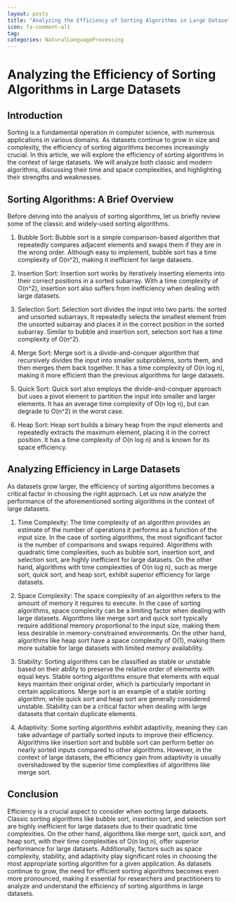 ```yaml
---
layout: posts
title: "Analyzing the Efficiency of Sorting Algorithms in Large Datasets"
icon: fa-comment-alt
tag:      
categories: NaturalLanguageProcessing
---
```



# Analyzing the Efficiency of Sorting Algorithms in Large Datasets

## Introduction

Sorting is a fundamental operation in computer science, with numerous applications in various domains. As datasets continue to grow in size and complexity, the efficiency of sorting algorithms becomes increasingly crucial. In this article, we will explore the efficiency of sorting algorithms in the context of large datasets. We will analyze both classic and modern algorithms, discussing their time and space complexities, and highlighting their strengths and weaknesses.

## Sorting Algorithms: A Brief Overview

Before delving into the analysis of sorting algorithms, let us briefly review some of the classic and widely-used sorting algorithms.

1. Bubble Sort: Bubble sort is a simple comparison-based algorithm that repeatedly compares adjacent elements and swaps them if they are in the wrong order. Although easy to implement, bubble sort has a time complexity of O(n^2), making it inefficient for large datasets.

2. Insertion Sort: Insertion sort works by iteratively inserting elements into their correct positions in a sorted subarray. With a time complexity of O(n^2), insertion sort also suffers from inefficiency when dealing with large datasets.

3. Selection Sort: Selection sort divides the input into two parts: the sorted and unsorted subarrays. It repeatedly selects the smallest element from the unsorted subarray and places it in the correct position in the sorted subarray. Similar to bubble and insertion sort, selection sort has a time complexity of O(n^2).

4. Merge Sort: Merge sort is a divide-and-conquer algorithm that recursively divides the input into smaller subproblems, sorts them, and then merges them back together. It has a time complexity of O(n log n), making it more efficient than the previous algorithms for large datasets.

5. Quick Sort: Quick sort also employs the divide-and-conquer approach but uses a pivot element to partition the input into smaller and larger elements. It has an average time complexity of O(n log n), but can degrade to O(n^2) in the worst case.

6. Heap Sort: Heap sort builds a binary heap from the input elements and repeatedly extracts the maximum element, placing it in the correct position. It has a time complexity of O(n log n) and is known for its space efficiency.

## Analyzing Efficiency in Large Datasets

As datasets grow larger, the efficiency of sorting algorithms becomes a critical factor in choosing the right approach. Let us now analyze the performance of the aforementioned sorting algorithms in the context of large datasets.

1. Time Complexity: The time complexity of an algorithm provides an estimate of the number of operations it performs as a function of the input size. In the case of sorting algorithms, the most significant factor is the number of comparisons and swaps required. Algorithms with quadratic time complexities, such as bubble sort, insertion sort, and selection sort, are highly inefficient for large datasets. On the other hand, algorithms with time complexities of O(n log n), such as merge sort, quick sort, and heap sort, exhibit superior efficiency for large datasets.

2. Space Complexity: The space complexity of an algorithm refers to the amount of memory it requires to execute. In the case of sorting algorithms, space complexity can be a limiting factor when dealing with large datasets. Algorithms like merge sort and quick sort typically require additional memory proportional to the input size, making them less desirable in memory-constrained environments. On the other hand, algorithms like heap sort have a space complexity of O(1), making them more suitable for large datasets with limited memory availability.

3. Stability: Sorting algorithms can be classified as stable or unstable based on their ability to preserve the relative order of elements with equal keys. Stable sorting algorithms ensure that elements with equal keys maintain their original order, which is particularly important in certain applications. Merge sort is an example of a stable sorting algorithm, while quick sort and heap sort are generally considered unstable. Stability can be a critical factor when dealing with large datasets that contain duplicate elements.

4. Adaptivity: Some sorting algorithms exhibit adaptivity, meaning they can take advantage of partially sorted inputs to improve their efficiency. Algorithms like insertion sort and bubble sort can perform better on nearly sorted inputs compared to other algorithms. However, in the context of large datasets, the efficiency gain from adaptivity is usually overshadowed by the superior time complexities of algorithms like merge sort.

## Conclusion

Efficiency is a crucial aspect to consider when sorting large datasets. Classic sorting algorithms like bubble sort, insertion sort, and selection sort are highly inefficient for large datasets due to their quadratic time complexities. On the other hand, algorithms like merge sort, quick sort, and heap sort, with their time complexities of O(n log n), offer superior performance for large datasets. Additionally, factors such as space complexity, stability, and adaptivity play significant roles in choosing the most appropriate sorting algorithm for a given application. As datasets continue to grow, the need for efficient sorting algorithms becomes even more pronounced, making it essential for researchers and practitioners to analyze and understand the efficiency of sorting algorithms in large datasets.